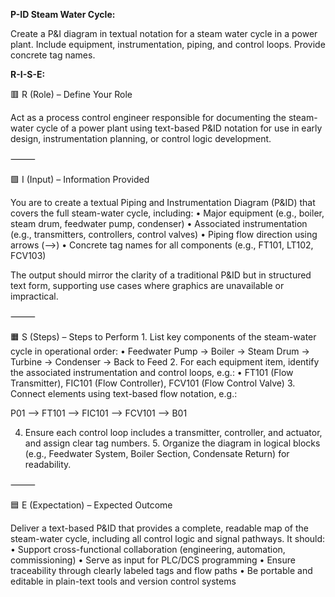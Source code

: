**P-ID Steam Water Cycle:**

Create a P&I diagram in textual notation for a steam water cycle in a power plant. Include equipment, instrumentation, piping, and control loops. Provide concrete tag names.


**R-I-S-E:**

🟥 R (Role) – Define Your Role

Act as a process control engineer responsible for documenting the steam-water cycle of a power plant using text-based P&ID notation for use in early design, instrumentation planning, or control logic development.

⸻

🟩 I (Input) – Information Provided

You are to create a textual Piping and Instrumentation Diagram (P&ID) that covers the full steam-water cycle, including:
	•	Major equipment (e.g., boiler, steam drum, feedwater pump, condenser)
	•	Associated instrumentation (e.g., transmitters, controllers, control valves)
	•	Piping flow direction using arrows (-->)
	•	Concrete tag names for all components (e.g., FT101, LT102, FCV103)

The output should mirror the clarity of a traditional P&ID but in structured text form, supporting use cases where graphics are unavailable or impractical.

⸻

🟧 S (Steps) – Steps to Perform
	1.	List key components of the steam-water cycle in operational order:
	•	Feedwater Pump → Boiler → Steam Drum → Turbine → Condenser → Back to Feed
	2.	For each equipment item, identify the associated instrumentation and control loops, e.g.:
	•	FT101 (Flow Transmitter), FIC101 (Flow Controller), FCV101 (Flow Control Valve)
	3.	Connect elements using text-based flow notation, e.g.:

 P01 --> FT101 --> FIC101 --> FCV101 --> B01

 4.	Ensure each control loop includes a transmitter, controller, and actuator, and assign clear tag numbers.
	5.	Organize the diagram in logical blocks (e.g., Feedwater System, Boiler Section, Condensate Return) for readability.

⸻

🟦 E (Expectation) – Expected Outcome

Deliver a text-based P&ID that provides a complete, readable map of the steam-water cycle, including all control logic and signal pathways. It should:
	•	Support cross-functional collaboration (engineering, automation, commissioning)
	•	Serve as input for PLC/DCS programming
	•	Ensure traceability through clearly labeled tags and flow paths
	•	Be portable and editable in plain-text tools and version control systems
